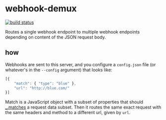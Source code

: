 # webhook-demux

[![build status](https://secure.travis-ci.org/mapbox/webhook-demux.png)](http://travis-ci.org/mapbox/webhook-demux)

Routes a single webhook endpoint to multiple webhook endpoints
depending on content of the JSON request body.

## how

Webhooks are sent to this server, and you configure a `config.json`
file (or whatever's in the `--config` argument) that looks like:

```js
[{
    "match": { "type": "blue" },
    "url": "http://blue.com/"
}]
```

Match is a JavaScript object with a subset of properties that should
[_.matches](http://underscorejs.org/#matches) a request data
subset. Then it routes the same exact request with the same headers
and method to a different url, given by `url`.
